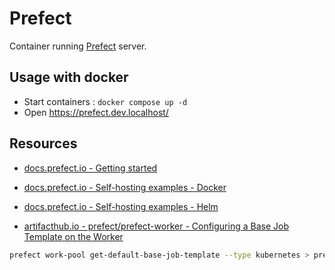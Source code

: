 # Prefect

Container running [Prefect](https://hub.docker.com/r/prefecthq/prefect) server.

## Usage with docker

* Start containers : `docker compose up -d`
* Open https://prefect.dev.localhost/

## Resources

* [docs.prefect.io - Getting started](https://docs.prefect.io/v3/get-started)
* [docs.prefect.io - Self-hosting examples - Docker](https://docs.prefect.io/v3/manage/server/examples/docker)
* [docs.prefect.io - Self-hosting examples - Helm](https://docs.prefect.io/v3/manage/server/examples/helm)

* [artifacthub.io - prefect/prefect-worker - Configuring a Base Job Template on the Worker](https://artifacthub.io/packages/helm/prefect/prefect-worker#configuring-a-base-job-template-on-the-worker)

```bash
prefect work-pool get-default-base-job-template --type kubernetes > prefect/helm/prefect-worker/base-job-template.json
```

